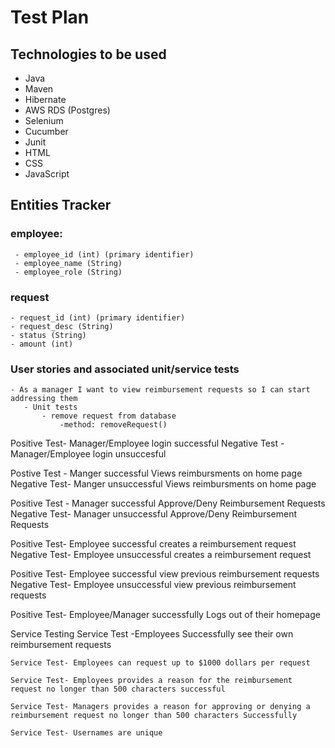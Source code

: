 # Test Plan
 ## Technologies to be used
   - Java
   - Maven
   - Hibernate
   - AWS RDS (Postgres)
   - Selenium
   - Cucumber
   - Junit
   - HTML
   - CSS
   - JavaScript

 ## Entities Tracker
   ### employee:
     - employee_id (int) (primary identifier)
     - employee_name (String)
     - employee_role (String)
   ### request
    - request_id (int) (primary identifier)
    - request_desc (String)
    - status (String)
    - amount (int)

   ### User stories and associated unit/service tests 
    - As a manager I want to view reimbursement requests so I can start addressing them
       - Unit tests
           - remove request from database
               -method: removeRequest()

Positive Test- Manager/Employee login successful 
Negative Test - Manager/Employee login unsuccesful

Postive Test - Manger successful Views reimbursments on home page
Negative Test- Manger unsuccessful Views reimbursments on home page

Positive Test - Manager successful Approve/Deny Reimbursement Requests 
Negative Test-  Manager unsuccessful Approve/Deny Reimbursement Requests 

Positive Test- Employee successful creates a reimbursement request 
Negative Test- Employee unsuccessful creates a reimbursement request

Positive Test- Employee successful view previous reimbursement requests
Negative Test- Employee unsuccessful view previous reimbursement requests

Positive Test- Employee/Manager successfully Logs out of their homepage


Service Testing
    Service Test -Employees Successfully see their own reimbursement requests 

    Service Test- Employees can request up to $1000 dollars per request

    Service Test- Employees provides a reason for the reimbursement request no longer than 500 characters successful

    Service Test- Managers provides a reason for approving or denying a reimbursement request no longer than 500 characters Successfully
    
    Service Test- Usernames are unique

